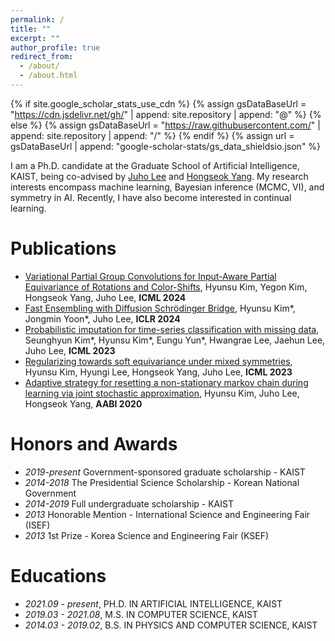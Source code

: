 ```yaml
---
permalink: /
title: ""
excerpt: ""
author_profile: true
redirect_from: 
  - /about/
  - /about.html
---
```


{% if site.google_scholar_stats_use_cdn %}
{% assign gsDataBaseUrl = "https://cdn.jsdelivr.net/gh/" | append: site.repository | append: "@" %}
{% else %}
{% assign gsDataBaseUrl = "https://raw.githubusercontent.com/" | append: site.repository | append: "/" %}
{% endif %}
{% assign url = gsDataBaseUrl | append: "google-scholar-stats/gs_data_shieldsio.json" %}

<span class='anchor' id='about-me'></span>

I am a Ph.D. candidate at the Graduate School of Artificial Intelligence, KAIST, being co-advised by [Juho Lee](https://juho-lee.github.io/) and [Hongseok Yang](https://sites.google.com/view/hongseokyang/home). My research interests encompass machine learning, Bayesian inference (MCMC, VI), and symmetry in AI. Recently, I have also become interested in continual learning.

# Publications 

- [Variational Partial Group Convolutions for Input-Aware Partial Equivariance of Rotations and Color-Shifts](https://icml.cc/Conferences/2024), Hyunsu Kim, Yegon Kim, Hongseok Yang, Juho Lee, **ICML 2024**
- [Fast Ensembling with Diffusion Schrödinger Bridge](https://arxiv.org/abs/2404.15814), Hyunsu Kim\*, Jongmin Yoon\*, Juho Lee, **ICLR 2024**
- [Probabilistic imputation for time-series classification with missing data](https://arxiv.org/abs/2308.06738), Seunghyun Kim\*, Hyunsu Kim\*, Eungu Yun\*, Hwangrae Lee, Jaehun Lee, Juho Lee, **ICML 2023**
- [Regularizing towards soft equivariance under mixed symmetries](https://arxiv.org/abs/2306.00356), Hyunsu Kim, Hyungi Lee, Hongseok Yang, Juho Lee, **ICML 2023**
- [Adaptive strategy for resetting a non-stationary markov chain during learning via joint stochastic approximation](https://openreview.net/pdf?id=fuHh4CC3-5Z), Hyunsu Kim, Juho Lee, Hongseok Yang, **AABI 2020**

# Honors and Awards
- *2019-present* Government-sponsored graduate scholarship - KAIST
- *2014-2018* The Presidential Science Scholarship - Korean National Government
- *2014-2019* Full undergraduate scholarship - KAIST
- *2013* Honorable Mention - International Science and Engineering Fair (ISEF)
- *2013* 1st Prize - Korea Science and Engineering Fair (KSEF) 

# Educations
- *2021.09 - present*, PH.D. IN ARTIFICIAL INTELLIGENCE, KAIST
- *2019.03 - 2021.08*, M.S. IN COMPUTER SCIENCE, KAIST
- *2014.03 - 2019.02*, B.S. IN PHYSICS AND COMPUTER SCIENCE, KAIST